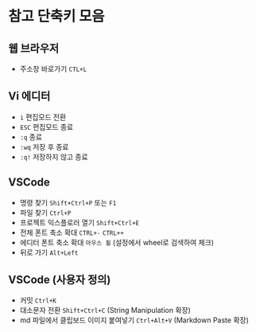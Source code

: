 # 참고 단축키 모음

## 웹 브라우저

- 주소창 바로가기 `CTL+L`

## Vi 에디터

- `i` 편집모드 전환
- `ESC` 편집모드 종료
- `:q` 종료
- `:wq` 저장 후 종료
- `:q!` 저장하지 않고 종료

## VSCode

- 명령 찾기 `Shift+Ctrl+P` 또는 `F1`
- 파일 찾기 `Ctrl+P`
- 프로젝트 익스플로러 열기 `Shift+Ctrl+E`
- 전체 폰트 축소 확대 `CTRL+-` `CTRL++`
- 에디터 폰트 축소 확대 `마우스 휠` (설정에서 wheel로 검색하여 체크)
- 뒤로 가기 `Alt+Left`

## VSCode (사용자 정의)

- 커밋 `Ctrl+K`
- 대소문자 전환 `Shift+Ctrl+C` (String Manipulation 확장)
- md 파일에서 클립보드 이미지 붙여넣기 `Ctrl+Alt+V` (Markdown Paste 확장)
